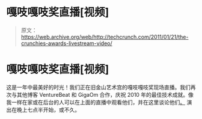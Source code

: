 # 嘎吱嘎吱奖直播[视频]

> 原文：<https://web.archive.org/web/http://techcrunch.com/2011/01/21/the-crunchies-awards-livestream-video/>

# 嘎吱嘎吱奖直播[视频]

这是一年中最美好的时光！我们正在旧金山艺术宫的嘎吱嘎吱奖现场直播。我们再次与其他博客 VentureBeat 和 GigaOm 合作，庆祝 2010 年的最佳技术成就。像我一样在家或在后台的人可以在上面的直播中观看他们，并在这里谈论他们[。](https://web.archive.org/web/20230202231904/http://crunchies2010.beta.techcrunch.com/) 
演出在晚上七点半开始，或不久。